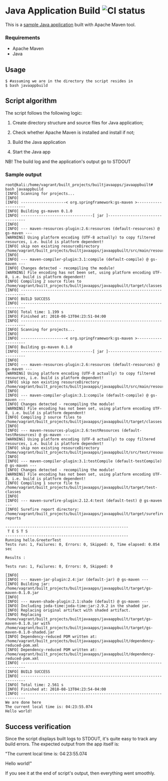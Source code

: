 # Java Application Build ![CI status](https://img.shields.io/badge/tested-yes-brightgreen.svg)

This is a [sample Java application](https://spring.io/guides/gs/maven/) built with Apache Maven tool.

### Requirements
* Apache Maven
* Java

## Usage

```console
$ #assuming we are in the directory the script resides in
$ bash javaappbuild
```
## Script algorithm
The script follows the following logic: 

  1) Create directory structure and source files for Java application;

  2) Check whether Apache Maven is installed and install if not;

  3) Build the Java application 

  4) Start the Java app

NB! The build log and the application's output go to STDOUT

### Sample output
```console
root@kali:/home/vagrant/built_projects/builtjavaapps/javaappbuilt# bash javaappbuild 
[INFO] Scanning for projects...
[INFO] 
[INFO] --------------------< org.springframework:gs-maven >--------------------
[INFO] Building gs-maven 0.1.0
[INFO] --------------------------------[ jar ]---------------------------------
[INFO] 
[INFO] --- maven-resources-plugin:2.6:resources (default-resources) @ gs-maven ---
[WARNING] Using platform encoding (UTF-8 actually) to copy filtered resources, i.e. build is platform dependent!
[INFO] skip non existing resourceDirectory /home/vagrant/built_projects/builtjavaapps/javaappbuilt/src/main/resources
[INFO] 
[INFO] --- maven-compiler-plugin:3.1:compile (default-compile) @ gs-maven ---
[INFO] Changes detected - recompiling the module!
[WARNING] File encoding has not been set, using platform encoding UTF-8, i.e. build is platform dependent!
[INFO] Compiling 2 source files to /home/vagrant/built_projects/builtjavaapps/javaappbuilt/target/classes
[INFO] ------------------------------------------------------------------------
[INFO] BUILD SUCCESS
[INFO] ------------------------------------------------------------------------
[INFO] Total time: 1.199 s
[INFO] Finished at: 2018-08-13T04:23:51-04:00
[INFO] ------------------------------------------------------------------------
[INFO] Scanning for projects...
[INFO] 
[INFO] --------------------< org.springframework:gs-maven >--------------------
[INFO] Building gs-maven 0.1.0
[INFO] --------------------------------[ jar ]---------------------------------
[INFO] 
[INFO] --- maven-resources-plugin:2.6:resources (default-resources) @ gs-maven ---
[WARNING] Using platform encoding (UTF-8 actually) to copy filtered resources, i.e. build is platform dependent!
[INFO] skip non existing resourceDirectory /home/vagrant/built_projects/builtjavaapps/javaappbuilt/src/main/resources
[INFO] 
[INFO] --- maven-compiler-plugin:3.1:compile (default-compile) @ gs-maven ---
[INFO] Changes detected - recompiling the module!
[WARNING] File encoding has not been set, using platform encoding UTF-8, i.e. build is platform dependent!
[INFO] Compiling 2 source files to /home/vagrant/built_projects/builtjavaapps/javaappbuilt/target/classes
[INFO] 
[INFO] --- maven-resources-plugin:2.6:testResources (default-testResources) @ gs-maven ---
[WARNING] Using platform encoding (UTF-8 actually) to copy filtered resources, i.e. build is platform dependent!
[INFO] skip non existing resourceDirectory /home/vagrant/built_projects/builtjavaapps/javaappbuilt/src/test/resources
[INFO] 
[INFO] --- maven-compiler-plugin:3.1:testCompile (default-testCompile) @ gs-maven ---
[INFO] Changes detected - recompiling the module!
[WARNING] File encoding has not been set, using platform encoding UTF-8, i.e. build is platform dependent!
[INFO] Compiling 1 source file to /home/vagrant/built_projects/builtjavaapps/javaappbuilt/target/test-classes
[INFO] 
[INFO] --- maven-surefire-plugin:2.12.4:test (default-test) @ gs-maven ---
[INFO] Surefire report directory: /home/vagrant/built_projects/builtjavaapps/javaappbuilt/target/surefire-reports

-------------------------------------------------------
 T E S T S
-------------------------------------------------------
Running hello.GreeterTest
Tests run: 1, Failures: 0, Errors: 0, Skipped: 0, Time elapsed: 0.054 sec

Results :

Tests run: 1, Failures: 0, Errors: 0, Skipped: 0

[INFO] 
[INFO] --- maven-jar-plugin:2.4:jar (default-jar) @ gs-maven ---
[INFO] Building jar: /home/vagrant/built_projects/builtjavaapps/javaappbuilt/target/gs-maven-0.1.0.jar
[INFO] 
[INFO] --- maven-shade-plugin:2.1:shade (default) @ gs-maven ---
[INFO] Including joda-time:joda-time:jar:2.9.2 in the shaded jar.
[INFO] Replacing original artifact with shaded artifact.
[INFO] Replacing /home/vagrant/built_projects/builtjavaapps/javaappbuilt/target/gs-maven-0.1.0.jar with /home/vagrant/built_projects/builtjavaapps/javaappbuilt/target/gs-maven-0.1.0-shaded.jar
[INFO] Dependency-reduced POM written at: /home/vagrant/built_projects/builtjavaapps/javaappbuilt/dependency-reduced-pom.xml
[INFO] Dependency-reduced POM written at: /home/vagrant/built_projects/builtjavaapps/javaappbuilt/dependency-reduced-pom.xml
[INFO] ------------------------------------------------------------------------
[INFO] BUILD SUCCESS
[INFO] ------------------------------------------------------------------------
[INFO] Total time: 2.561 s
[INFO] Finished at: 2018-08-13T04:23:54-04:00
[INFO] ------------------------------------------------------------------------
We are done here
The current local time is: 04:23:55.074
Hello world!
```

## Success verification

Since the script displays built logs to STDOUT, it's quite easy to track any build errors.
The expected output from the app itself is:

"The current local time is: 04:23:55.074

Hello world!"

If you see it at the end of script's output, then everything went smoothly.
